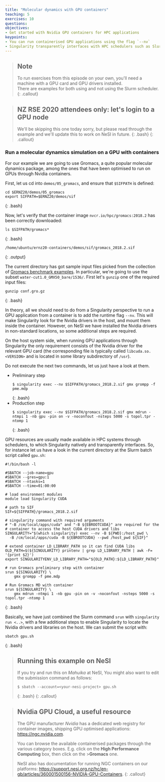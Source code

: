 ```yaml
---
title: "Molecular dynamics with GPU containers"
teaching: 5
exercises: 10
questions:
objectives:
- Get started with Nvidia GPU containers for HPC applications
keypoints:
- You can run containerised GPU applications using the flag `--nv`
- Singularity transparently interfaces with HPC schedulers such as Slurm
---
```



> ## Note
>
> To run exercises from this episode on your own, you'll need a machine with a GPU card and GPU drivers installed.  
> There are examples for both using and not using the Slurm scheduler.
{: .callout}

> ## NZ RSE 2020 attendees only: let's login to a GPU node
>
> We'll be skipping this one today sorry, but please read through the example and we'll update this to work on NeSI in future.
> {: .bash}
{: .callout}


### Run a molecular dynamics simulation on a GPU with containers

For our example we are going to use Gromacs, a quite popular molecular dynamics package, among the ones that have been optimised to run on GPUs through Nvidia containers.

First, let us cd into `demos/05_gromacs`, and ensure that `$SIFPATH` is defined:

```
cd $ERNZ20/demos/05_gromacs
export SIFPATH=$ERNZ20/demos/sif
```
{: .bash}

Now, let's verify that the container image `nvcr.io/hpc/gromacs:2018.2` has been correctly downloaded:

```
ls $SIFPATH/gromacs*
```
{: .bash}

```
/home/ubuntu/ernz20-containers/demos/sif/gromacs_2018.2.sif
```
{: .output}

The current directory has got sample input files picked from the collection of [Gromacs benchmark examples](ftp://ftp.gromacs.org/pub/benchmarks/water_GMX50_bare.tar.gz). In particular, we're going to use the subset `water-cut1.0_GMX50_bare/1536/`. First let's `gunzip` one of the required input files:

```
gunzip conf.gro.gz
```
{: .bash}

In theory, all we should need to do from a Singularity perspective to run a GPU application from a container is to add the runtime flag `--nv`. This will make Singularity look for the Nvidia drivers in the host, and mount them inside the container. However, on NeSI we have installed the Nvidia drivers in non-standard locations, so some additional steps are required.

On the host system side, when running GPU applications through Singularity the only requirement consists of the Nvidia driver for the relevant GPU card (the corresponding file is typically called `libcuda.so.<VERSION>` and is located in some library subdirectory of `/usr`).

Do not execute the next two commands, let us just have a look at them.

* Preliminary step
  ```
  $ singularity exec --nv $SIFPATH/gromacs_2018.2.sif gmx grompp -f pme.mdp
  ```
  {: .bash}
* Production step
  ```
  $ singularity exec --nv $SIFPATH/gromacs_2018.2.sif gmx mdrun -ntmpi 1 -nb gpu -pin on -v -noconfout -nsteps 5000 -s topol.tpr -ntomp 1
  ```
  {: .bash}

GPU resources are usually made available in HPC systems through schedulers, to which Singularity natively and transparently interfaces. So, for instance let us have a look in the current directory at the Slurm batch script called `gpu.sh`:

```
#!/bin/bash -l

#SBATCH --job-name=gpu
#SBATCH --gres=gpu:1
#SBATCH --ntasks=1
#SBATCH --time=01:00:00

# load environment modules
module load Singularity CUDA

# path to SIF
SIF=${SIFPATH}/gromacs_2018.2.sif

# singularity command with required arguments
# "-B /cm/local/apps/cuda" and "-B ${EBROOTCUDA}" are required for the
# container to access the host CUDA drivers and libs
SINGULARITY="$(which singularity) exec --nv -B ${PWD}:/host_pwd \
  -B /cm/local/apps/cuda -B ${EBROOTCUDA} --pwd /host_pwd ${SIF}"

# extend container LD_LIBRARY_PATH so it can find CUDA libs
OLD_PATH=$(${SINGULARITY} printenv | grep LD_LIBRARY_PATH | awk -F= '{print $2}')
export SINGULARITYENV_LD_LIBRARY_PATH="${OLD_PATH}:${LD_LIBRARY_PATH}"

# run Gromacs preliminary step with container
srun ${SINGULARITY} \
    gmx grompp -f pme.mdp

# Run Gromacs MD with container
srun ${SINGULARITY} \
    gmx mdrun -ntmpi 1 -nb gpu -pin on -v -noconfout -nsteps 5000 -s topol.tpr -ntomp 1
```
{: .bash}

Basically, we have just combined the Slurm command `srun` with `singularity run <..>`, with a few additional steps to enable Singularity to locate the Nvidia drivers and libraries on the host. We can submit the script with:

```
sbatch gpu.sh
```
{: .bash}


> ## Running this example on NeSI
>
> If you try and run this on *Mahuika* at NeSI,
> You might also want to edit the submission command as follows:
> ```
> $ sbatch --account=<your-nesi-project> gpu.sh
> ```
> {: .bash}
{: .callout}


> ## Nvidia GPU Cloud, a useful resource
>
>The GPU manufacturer *Nvidia* has a dedicated web registry for container images, shipping GPU optimised applications: <https://ngc.nvidia.com>.
>
>You can browse the available containerised packages through the various category boxes. E.g. click on the **High Performance Computing** box, then click on the >**Gromacs** one.
>
> NeSI also has documentation for running NGC containers on our platforms: <https://support.nesi.org.nz/hc/en-gb/articles/360001500156-NVIDIA-GPU-Containers>.
{: .callout}
